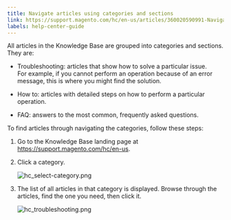 ```yaml
---
title: Navigate articles using categories and sections
link: https://support.magento.com/hc/en-us/articles/360020590991-Navigate-articles-using-categories-and-sections
labels: help-center-guide
---
```


All articles in the Knowledge Base are grouped into categories and sections. They are:

* Troubleshooting: articles that show how to solve a particular issue.   
    For example, if you cannot perform an operation because of an error message, this is where you might find the solution.  
      
    
* How to: articles with detailed steps on how to perform a particular operation.  
      
    
* FAQ: answers to the most common, frequently asked questions.

To find articles through navigating the categories, follow these steps:

1. Go to the Knowledge Base landing page at <https://support.magento.com/hc/en-us>.
1. Click a category.  
      
    ![hc_select-category.png](https://support.magento.com/hc/article_attachments/360016478792/hc_select-category.png)  
      
    
1. The list of all articles in that category is displayed. Browse through the articles, find the one you need, then click it.  
      
    ![hc_troubleshooting.png](https://support.magento.com/hc/article_attachments/360016530131/hc_troubleshooting.png)  
      
      
    
